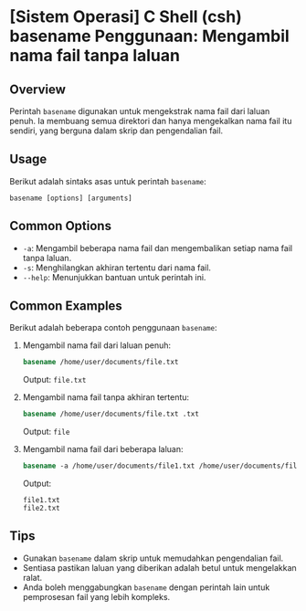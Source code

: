 # [Sistem Operasi] C Shell (csh) basename Penggunaan: Mengambil nama fail tanpa laluan

## Overview
Perintah `basename` digunakan untuk mengekstrak nama fail dari laluan penuh. Ia membuang semua direktori dan hanya mengekalkan nama fail itu sendiri, yang berguna dalam skrip dan pengendalian fail.

## Usage
Berikut adalah sintaks asas untuk perintah `basename`:

```
basename [options] [arguments]
```

## Common Options
- `-a`: Mengambil beberapa nama fail dan mengembalikan setiap nama fail tanpa laluan.
- `-s`: Menghilangkan akhiran tertentu dari nama fail.
- `--help`: Menunjukkan bantuan untuk perintah ini.

## Common Examples
Berikut adalah beberapa contoh penggunaan `basename`:

1. Mengambil nama fail dari laluan penuh:
   ```csh
   basename /home/user/documents/file.txt
   ```
   Output: `file.txt`

2. Mengambil nama fail tanpa akhiran tertentu:
   ```csh
   basename /home/user/documents/file.txt .txt
   ```
   Output: `file`

3. Mengambil nama fail dari beberapa laluan:
   ```csh
   basename -a /home/user/documents/file1.txt /home/user/documents/file2.txt
   ```
   Output:
   ```
   file1.txt
   file2.txt
   ```

## Tips
- Gunakan `basename` dalam skrip untuk memudahkan pengendalian fail.
- Sentiasa pastikan laluan yang diberikan adalah betul untuk mengelakkan ralat.
- Anda boleh menggabungkan `basename` dengan perintah lain untuk pemprosesan fail yang lebih kompleks.